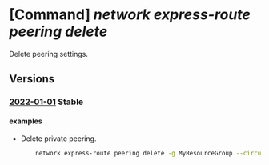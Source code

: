 # [Command] _network express-route peering delete_

Delete peering settings.

## Versions

### [2022-01-01](/Resources/mgmt-plane/L3N1YnNjcmlwdGlvbnMve30vcmVzb3VyY2Vncm91cHMve30vcHJvdmlkZXJzL21pY3Jvc29mdC5uZXR3b3JrL2V4cHJlc3Nyb3V0ZWNpcmN1aXRzL3t9L3BlZXJpbmdzL3t9/2022-01-01.xml) **Stable**

<!-- mgmt-plane /subscriptions/{}/resourcegroups/{}/providers/microsoft.network/expressroutecircuits/{}/peerings/{} 2022-01-01 -->

#### examples

- Delete private peering.
    ```bash
        network express-route peering delete -g MyResourceGroup --circuit-name MyCircuit -n AzurePrivatePeering
    ```
